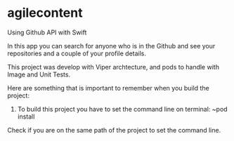 # agilecontent
Using Github API with Swift

In this app you can search for anyone who is in the Github and see your repositories and a couple of your profile details.

This project was develop with Viper archtecture, and pods to handle with Image and Unit Tests.

Here are something that is important to remember when you build the project:

1. To build this project you have to set the command line on terminal:
~pod install

Check if you are on the same path of the project to set the command line.
